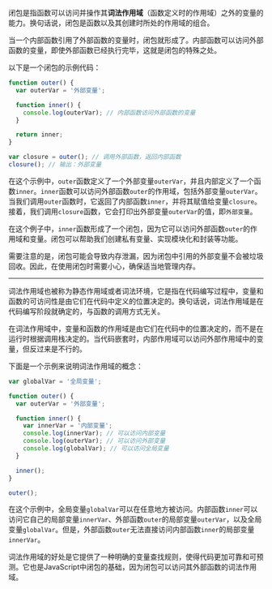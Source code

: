 闭包是指函数可以访问并操作其**词法作用域**（函数定义时的作用域）之外的变量的能力。换句话说，闭包是函数以及其创建时所处的作用域的组合。

当一个内部函数引用了外部函数的变量时，闭包就形成了。内部函数可以访问外部函数的变量，即使外部函数已经执行完毕，这就是闭包的特殊之处。

以下是一个闭包的示例代码：

```javascript
function outer() {
  var outerVar = '外部变量';

  function inner() {
    console.log(outerVar); // 内部函数访问外部函数的变量
  }

  return inner;
}

var closure = outer(); // 调用外部函数，返回内部函数
closure(); // 输出：外部变量
```

在这个示例中，`outer`函数定义了一个外部变量`outerVar`，并且内部定义了一个函数`inner`。`inner`函数可以访问外部函数`outer`的作用域，包括外部变量`outerVar`。当我们调用`outer`函数时，它返回了内部函数`inner`，并将其赋值给变量`closure`。接着，我们调用`closure`函数，它会打印出外部变量`outerVar`的值，即`外部变量`。

在这个例子中，`inner`函数形成了一个闭包，因为它可以访问外部函数`outer`的作用域和变量。闭包可以帮助我们创建私有变量、实现模块化和封装等功能。

需要注意的是，闭包可能会导致内存泄漏，因为闭包中引用的外部变量不会被垃圾回收。因此，在使用闭包时需要小心，确保适当地管理内存。

---

词法作用域也被称为静态作用域或者词法环境，它是指在代码编写过程中，变量和函数的可访问性是由它们在代码中定义的位置决定的。换句话说，词法作用域是在代码编写阶段就确定的，与函数的调用方式无关。

在词法作用域中，变量和函数的作用域是由它们在代码中的位置决定的，而不是在运行时根据调用栈决定的。当代码嵌套时，内部作用域可以访问外部作用域中的变量，但反过来是不行的。

下面是一个示例来说明词法作用域的概念：

```javascript
var globalVar = '全局变量';

function outer() {
  var outerVar = '外部变量';

  function inner() {
    var innerVar = '内部变量';
    console.log(innerVar); // 可以访问内部变量
    console.log(outerVar); // 可以访问外部变量
    console.log(globalVar); // 可以访问全局变量
  }

  inner();
}

outer();
```

在这个示例中，全局变量`globalVar`可以在任意地方被访问。内部函数`inner`可以访问它自己的局部变量`innerVar`、外部函数`outer`的局部变量`outerVar`，以及全局变量`globalVar`。但是，外部函数`outer`无法直接访问内部函数`inner`的局部变量`innerVar`。

词法作用域的好处是它提供了一种明确的变量查找规则，使得代码更加可靠和可预测。它也是JavaScript中闭包的基础，因为闭包可以访问其外部函数的词法作用域。